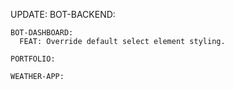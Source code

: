 UPDATE:
    BOT-BACKEND:

    BOT-DASHBOARD:
      FEAT: Override default select element styling.

    PORTFOLIO:

    WEATHER-APP:
